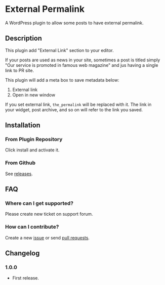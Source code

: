 # External Permalink

A WordPress plugin to allow some posts to have external permalink.

## Description

This plugin add "External Link" section to your editor.

If your posts are used as news in your site, sometimes a post is titled simply "Our service is promoted in famous web magazine" and jus having a single link to PR site.

This plugin will add a meta box to save metadata below:

1. External link
2. Open in new window

If you set external link, `the_permalink` will be replaced with it. The link in your widget, post archive, and so on will refer to the link you saved.

## Installation

### From Plugin Repository

Click install and activate it.

### From Github

See [releases](https://github.com/tarosky/external-permalink/releases).

## FAQ

### Where can I get supported?

Please create new ticket on support forum.

### How can I contribute?

Create a new [issue](https://github.com/tarosky/external-permalink/issues) or send [pull requests](https://github.com/tarosky/external-permalink/pulls).

## Changelog


### 1.0.0

* First release.
